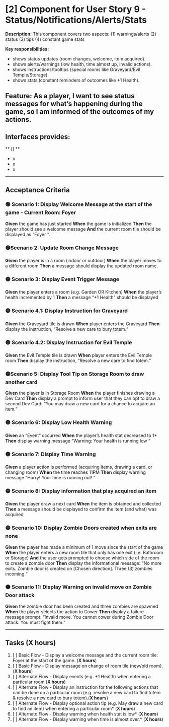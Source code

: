 # [2] Component for User Story 9 - Status/Notifications/Alerts/Stats
**Description:** This component covers two aspects: (1) warnings/alerts (2) status (3) tips (4) constant game stats 

**Key responsibilities:**
- shows status updates (room changes, welcome, item acquired).
- shows alerts/warnings (low health, time almost up, invalid actions).
- shows instructions/tooltips (special rooms like Graveyard/Evil Temple/Storage).
- shows stats (constant reminders of outcomes like +1 Health).

**Feature**: As a player, I want to see status messages for what’s happening during the game, so I am informed of the outcomes of my actions.
---
## Interfaces provides:
** [] **
- x
- x
- x

---

## Acceptance Criteria
### 🟢 Scenario 1: Display Welcome Message at the start of the game - Current Room: Foyer
**Given** the game has just started
**When** the game is initialized
**Then** the player should see a welcome message
**And** the current room tile should be displayed as “Foyer “.

### 🟢Scenario 2: Update Room Change Message
**Given** the player is in a room (indoor or outdoor)
**When** the player moves to a different room
**Then** a message should display the updated room name.

### 🟡 Scenario 3: Display Event Trigger Message
**Given** the player enters a room (e.g. Garden OR Kitchen)
**When** the player’s health incremented by 1
**Then** a message “+1 Health" should be displayed

### 🟡 Scenario 4.1: Display Instruction for Graveyard
**Given** the Graveyard tile is drawn
**When** player enters the Graveyard
**Then** display the instruction, “Resolve a new care to bury totem.“

### 🟡 Scenario 4.2: Display Instruction for Evil Temple
**Given** the Evil Temple tile is drawn
**When** player enters the Evil Temple room
**Then** display the instruction, “Resolve a new care to find totem.“

### 🟡Scenario 5: Display Tool Tip on Storage Room to draw another card
**Given** the player is in Storage Room
**When** the player finishes drawing a Dev Card
**Then** display a prompt to inform user that they can opt to draw a second Dev Card: “You may draw a new card for a chance to acquire an item.“

### 🟡 Scenario 6: Display Low Health Warning
**Given** an “Event“ occurred
**When** the player’s health stat decreased to 1*
**Then** display warning message “Warning: Your health is running low “

### 🟡 Scenario 7: Display Time Warning
**Given** a player action is performed (acquiring items, drawing a card, or changing room)
**When** the time reaches 11PM
**Then** display warning message “Hurry! Your time is running out! “

### 🟡 Scenario 8: Display information that play acquired an item
**Given** the player draw a next card
**When** the item is obtained and collected
**Then** a message should be displayed to confirm the item (and what) was acquired

### 🟡 Scenario 10: Display Zombie Doors created when exits are none
**Given** the player has made a minimum of 1 move since the start of the game
**When** the player enters a new room tile that only has one exit (i.e. Bathroom or Storage)
**And** the user gets prompted to choose which side of the room to create a zombie door
**Then** display the informational message: “No more exits. Zombie door is created on [Chosen direction]. Three (3) zombies incoming.“

### 🟠 Scenario 11: Display Warning on invalid move on Zombie Door attack
**Given** the zombie door has been created and three zombies are spawned
**When** the player selects the action to Cower
**Then** display a failure message prompt: “Invalid move. You cannot cower during Zombie Door attack. You must fight them.“

---

## Tasks (X hours)
1. [ ] Basic Flow - Display a welcome message and the current room tile: Foyer at the start of the game. (**X hours**)
2. [ ] Basic Flow - Display message on change of room tile (new/old room).(**X hours**)
3. [ ] Alternate Flow - Display events (e.g. +1 Health) when entering a particular room (**X hours**)
4. [ ] Alternate Flow - Display an instruction for the following actions that can be done on a particular room (e.g. resolve a new card to find totem & resolve a new card to bury totem).(**X hours**)
5. [ ] Alternate Flow - Display optional action tip (e.g. May draw a new card to find an item) when entering a particular room* (**X hours**)
6. [ ] Alternate Flow - Display warning when health stat is low* (**X hours**)
7. [ ] Alternate Flow - Display warning when time is almost over.* (**X hours**)